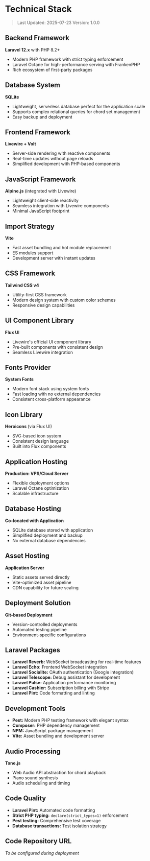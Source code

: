 # Technical Stack

> Last Updated: 2025-07-23
> Version: 1.0.0

## Backend Framework

**Laravel 12.x** with PHP 8.2+
- Modern PHP framework with strict typing enforcement
- Laravel Octane for high-performance serving with FrankenPHP
- Rich ecosystem of first-party packages

## Database System

**SQLite**
- Lightweight, serverless database perfect for the application scale
- Supports complex relational queries for chord set management
- Easy backup and deployment

## Frontend Framework

**Livewire + Volt**
- Server-side rendering with reactive components
- Real-time updates without page reloads
- Simplified development with PHP-based components

## JavaScript Framework

**Alpine.js** (integrated with Livewire)
- Lightweight client-side reactivity
- Seamless integration with Livewire components
- Minimal JavaScript footprint

## Import Strategy

**Vite**
- Fast asset bundling and hot module replacement
- ES modules support
- Development server with instant updates

## CSS Framework

**Tailwind CSS v4**
- Utility-first CSS framework
- Modern design system with custom color schemes
- Responsive design capabilities

## UI Component Library

**Flux UI**
- Livewire's official UI component library
- Pre-built components with consistent design
- Seamless Livewire integration

## Fonts Provider

**System Fonts**
- Modern font stack using system fonts
- Fast loading with no external dependencies
- Consistent cross-platform appearance

## Icon Library

**Heroicons** (via Flux UI)
- SVG-based icon system
- Consistent design language
- Built into Flux components

## Application Hosting

**Production: VPS/Cloud Server**
- Flexible deployment options
- Laravel Octane optimization
- Scalable infrastructure

## Database Hosting

**Co-located with Application**
- SQLite database stored with application
- Simplified deployment and backup
- No external database dependencies

## Asset Hosting

**Application Server**
- Static assets served directly
- Vite-optimized asset pipeline
- CDN capability for future scaling

## Deployment Solution

**Git-based Deployment**
- Version-controlled deployments
- Automated testing pipeline
- Environment-specific configurations

## Laravel Packages

- **Laravel Reverb:** WebSocket broadcasting for real-time features
- **Laravel Echo:** Frontend WebSocket integration  
- **Laravel Socialite:** OAuth authentication (Google integration)
- **Laravel Telescope:** Debug assistant for development
- **Laravel Pulse:** Application performance monitoring
- **Laravel Cashier:** Subscription billing with Stripe
- **Laravel Pint:** Code formatting and linting

## Development Tools

- **Pest:** Modern PHP testing framework with elegant syntax
- **Composer:** PHP dependency management
- **NPM:** JavaScript package management
- **Vite:** Asset bundling and development server

## Audio Processing

**Tone.js**
- Web Audio API abstraction for chord playback
- Piano sound synthesis
- Audio scheduling and timing

## Code Quality

- **Laravel Pint:** Automated code formatting
- **Strict PHP typing:** `declare(strict_types=1)` enforcement
- **Pest testing:** Comprehensive test coverage
- **Database transactions:** Test isolation strategy

## Code Repository URL

*To be configured during deployment*